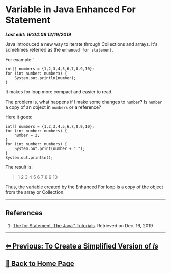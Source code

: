 # Variable in Java Enhanced For Statement

***Last edit: 16:04:08 12/16/2019***

Java introduced a new way to iterate through Collections and arrays. It's sometimes referred as the `enhanced for statement`.

For example:`

    int[] numbers = {1,2,3,4,5,6,7,8,9,10};
    for (int number: numbers) {
        System.out.println(number);
    }

It makes for loop more compact and easier to read.

The problem is, what happens if I make some changes to `number`? Is `number` a copy of an object in `numbers` or a reference?

Here it goes:

    int[] numbers = {1,2,3,4,5,6,7,8,9,10};
    for (int number: numbers) {
        number = 2;
    }
    for (int number: numbers) {
        System.out.print(number + " ");
    }
    System.out.println();

The result is:

> 1 2 3 4 5 6 7 8 9 10

Thus, the variable created by the Enhanced For loop is a copy of the object from the array or Collection.

---

## References

1. [The for Statement, The Java™ Tutorials](https://docs.oracle.com/javase/tutorial/java/nutsandbolts/for.html). Retrieved on Dec. 16, 2019

---

## **[⇦ Previous: To Create a Simplified Version of *ls*](https://angelohyang.github.io/Blog/Jul.%202019/ls)**

## **[🏡 Back to Home Page](https://angelohyang.github.io/Blog/)**
